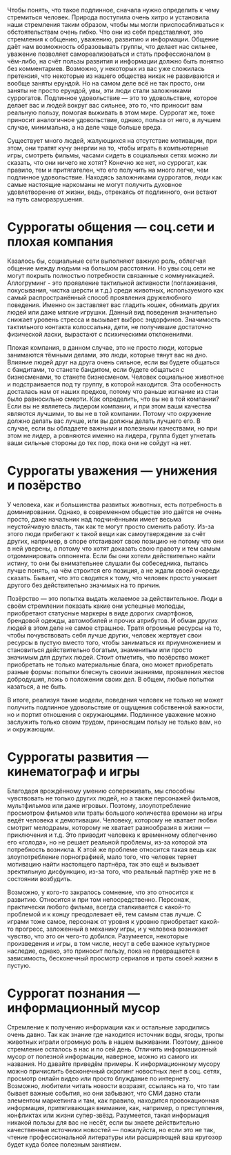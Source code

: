 Чтобы понять, что такое подлинное, сначала нужно определить к чему стремиться человек. Природа поступила очень хитро и установила наши стремления таким образом, чтобы мы могли приспосабливаться к обстоятельствам очень гибко. Что они из себя представляют, это стремления к общению, уважению, развитию и информации. Общение даёт нам возможность образовывать группы, что делает нас сильнее, уважение позволяет самореализоваться и стать профессионалом в чём-либо, на счёт пользы развития и информации должно быть понятно без комментариев. Возможно, у некоторых из вас уже сложилась претензия, что некоторые из нашего общества никак не развиваются и вообще заняты ерундой. Но на самом деле всё не так просто, они заняты не просто ерундой, увы, эти люди стали заложниками суррогатов. Подлинное удовольствие — это то удовольствие, которое делает вас и людей вокруг вас сильнее, это то, что приносит вам реальную пользу, помогая выживать в этом мире. Суррогат же, тоже приносит аналогичное удовольствие, однако, польза от него, в лучшем случае, минимальна, а на деле чаще больше вреда.

Существует много людей, жалующихся на отсутствие мотивации, при этом, они тратят кучу энергии на то, чтобы играть в компьютерные игры, смотреть фильмы, часами сидеть в социальных сетях можно ли сказать, что они ничего не хотят? Конечно же нет, но суррогат, как правило, тем и притягателен, что его получить на много легче, чем подлинное удовольствие. Находясь заложниками суррогатов, люди как самые настоящие наркоманы не могут получить духовное удовлетворение от жизни, ведь, отрекаясь от подлинного, они встают на путь саморазрушения.

# Суррогаты общения — соц.сети и плохая компания
Казалось бы, социальные сети выполняют важную роль, облегчая общение между людьми на большом расстоянии. Но увы соц.сети не могут покрыть полностью потребности связанные с коммуникацией. Аллогруминг - это проявление тактильной активности (поглаживания, покусывания, чистка шерсти и т.д.) среди животных, используемого как самый распространённый способ проявления дружелюбного поведения. Именно он заставляет вас гладить кошек, обнимать других людей или даже мягкие игрушки. Данный вид поведения значительно снижает уровень стресса и вызывает выброс эндорфинов. Значимость тактильного контакта колоссальна, дети, не получившие достаточно физической ласки, вырастают с психическими отклонениями.

Плохая компания, в данном случае, это не просто люди, которые занимаются тёмными делами, это люди, которые тянут вас на дно. Влияние людей друг на друга очень сильное, если вы будете общаться с бандитами, то станете бандитом, если будете общаться с бизнесменами, то станете бизнесменом. Человек социальное животное и подстраивается под ту группу, в которой находится. Эта особенность досталась нам от наших предков, потому что раньше изгнание из стаи было равносильно смерти. Как определить, что вы не в той компании? Если вы не являетесь лидером компании, и при этом ваши качества являются лучшими, то вы не в той компании. Потому что окружение должно делать вас лучше, или вы должны делать лучшего его. В случае, если вы обладаете важными и полезными качествами, но при этом не лидер, а ровняются именно на лидера, группа будет угнетать ваши сильные стороны до тех пор, пока они не сойдут на нет.

# Суррогаты уважения — унижения и позёрство
У человека, как и большинства развитых животных, есть потребность в доминировании. Однако, в современном обществе это даётся не очень просто, даже начальник над подчинёнными имеет весьма неустойчивую власть, так как те могут просто сменить работу. Из-за этого люди прибегают к такой вещи как самоутверждение за счёт других, например, в споре отстаивают свою позицию не потому что они в ней уверены, а потому что хотят доказать свою правоту и тем самым отдоминировать оппонента. Если бы они хотели действительно найти истину, то они бы внимательнее слушали бы собеседника, пытаясь лучше понять, на чём строится его позиция, а не ждали своей очереди сказать. Бывает, что это сводится к тому, что человек просто унижает другого без действительно значимых на то причин.

Позёрство — это попытка выдать желаемое за действительное. Люди в своём стремлении показать какие они успешные молодцы, приобретают статусные маркеры в виде дорогих смартфонов, брендовой одежды, автомобилей и прочих атрибутов. И обман других людей в этом деле не самое страшное. Tратя огромные ресурсы на то, чтобы почувствовать себя лучше других, человек жертвует свои ресурсы в пустую вместо того, чтобы заниматься их приумножением и становиться действительно богатым, знаменитым или просто значимым для других людей. Стоит отметить, что позёрство может приобретать не только материальные блага, оно может приобретать разные формы: попытки блеснуть своими знаниями, проявления жестов добродушия, ложь о положении своих дел. В общем, любые попытки казаться, а не быть.

В итоге, реализуя такие модели, поведения человек не только не может получить подлинное удовольствие от ощущения собственной важности, но и портит отношения с окружающими. Подлинное уважение можно заслужить только своим трудом, приносящим пользу не только вам, но и окружающим.

# Суррогаты развития — кинематограф и игры
Благодаря врождённому умению сопереживать, мы способны чувствовать не только других людей, но а также персонажей фильмов, мультфильмов или даже игровых. Поэтому, злоупотребление просмотром фильмов или траты большого количества времени на игры ведёт человека к демотивации. Человеку, которому не хватает любви смотрит мелодрамы, которому не хватает разнообразия в жизни — приключения и т.д. Это приводит человека к временному облегчению его «голода», но не решает реальной проблемы, из-за которой эта потребность возникла. К этой же проблеме относится такая вещь как злоупотребление порнографией, мало того, что человек теряет мотивацию найти настоящего партнёра, так это ещё и вызывает эректильную дисфункцию, из-за того, что реальный партнёр уже не в состоянии возбудить.

Возможно, у кого-то закралось сомнение, что это относится к развитию. Относится и при том непосредственно. Персонаж, практически любого фильма, всегда сталкивается с какой-то проблемой и к концу преодолевает её, тем самым став лучше. С играми тоже самое, персонаж от уровня к уровню приобретает какой-то прогресс, заложенный в механику игры, и у человека возникает чувство, что это он чего-то добился. Разумеется, некоторые произведения и игры, в том числе, несут в себе важное культурное наследие, однако, это приносит пользу, пока не превращается в зависимость, бесконечный просмотр сериалов и траты своей жизни в пустую.

# Суррогат познания — информационный мусор
Стремление к получению информации как и остальные зародились очень давно. Так как знание где находится источник воды, ягоды, тропы животных играли огромную роль в нашем выживании. Поэтому, данное стремление осталось в нас и по сей день. Отличить информационный мусор от полезной информации, наверное, можно из самого их названия. Но давайте приведём примеры. К информационному мусору можно причислить бесконечный скролинг новостных лент в соц. сетях, просмотр онлайн видео или просто блуждание по интернету. Возможно, любители читать новости возразят, ссылаясь на то, что там бывает важные события, но они забывают, что СМИ давно стали элементом маркетинга и там, как правило, находится провокационная информация, притягивающая внимание, как, например, о преступления, конфликтах или жизни супер-звёзд. Разумеется, такая информация никакой пользы для вас не несёт, если вы знаете действительно качественные источники новостей — пожалуйста, но если это не так, чтение профессиональной литературы или расширяющей ваш кругозор будет куда более полезным занятием.
